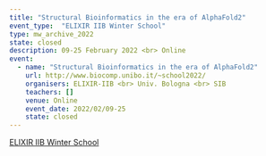 ```yaml
---
title: "Structural Bioinformatics in the era of AlphaFold2"
event_type:  "ELIXIR IIB Winter School"
type: mw_archive_2022
state: closed
description: 09-25 February 2022 <br> Online
event:
  - name: "Structural Bioinformatics in the era of AlphaFold2"
    url: http://www.biocomp.unibo.it/~school2022/
    organisers: ELIXIR-IIB <br> Univ. Bologna <br> SIB
    teachers: []
    venue: Online
    event_date: 2022/02/09-25
    state: closed
---
```


[ELIXIR IIB Winter School](http://www.biocomp.unibo.it/~school2022/)


<br>
